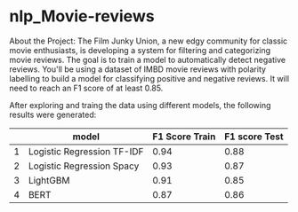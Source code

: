 # nlp_Movie-reviews
About the Project: The Film Junky Union, a new edgy community for classic movie enthusiasts, is developing a system for filtering and categorizing movie reviews. The goal is to train a model to automatically detect negative reviews. You'll be using a dataset of IMBD movie reviews with polarity labelling to build a model for classifying positive and negative reviews. It will need to reach an F1 score of at least 0.85.

After exploring and traing the data using different models, the following results were generated:

||model|F1 Score Train|F1 score Test|
|---|---|---|---|
|1|Logistic Regression TF-IDF|0.94|0.88|
|2|Logistic Regression Spacy|0.93|0.87|
|3|LightGBM |0.91|0.85|
|4|BERT |0.87|0.86|
